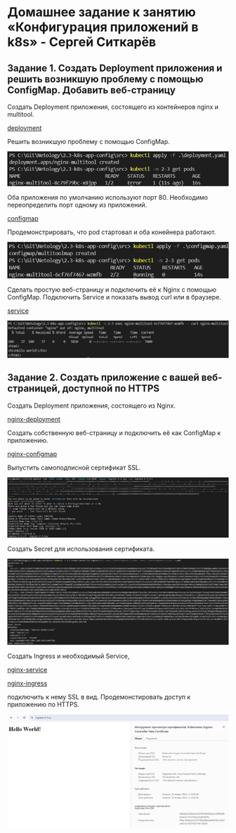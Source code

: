 # Домашнее задание к занятию «Конфигурация приложений в k8s» - Сергей Ситкарёв

## Задание 1. Создать Deployment приложения и решить возникшую проблему с помощью ConfigMap. Добавить веб-страницу

Создать Deployment приложения, состоящего из контейнеров nginx и multitool.

[deployment](https://github.com/SSitkarev/2.3-k8s-app-config/blob/main/src/deployment.yaml)

Решить возникшую проблему с помощью ConfigMap.

![Задание1](https://github.com/SSitkarev/2.3-k8s-app-config/blob/main/img/1.jpg)

Оба приложения по умолчанию используют порт 80. Необходимо переопределить порт одному из приложений.

[configmap](https://github.com/SSitkarev/2.3-k8s-app-config/blob/main/src/configmap.yaml)

Продемонстрировать, что pod стартовал и оба конейнера работают.

![Задание1](https://github.com/SSitkarev/2.3-k8s-app-config/blob/main/img/2.jpg)

Сделать простую веб-страницу и подключить её к Nginx с помощью ConfigMap. Подключить Service и показать вывод curl или в браузере.

[service](https://github.com/SSitkarev/2.3-k8s-app-config/blob/main/src/service.yaml)

![Задание1](https://github.com/SSitkarev/2.3-k8s-app-config/blob/main/img/3.jpg)

## Задание 2. Создать приложение с вашей веб-страницей, доступной по HTTPS

Создать Deployment приложения, состоящего из Nginx.

[nginx-deployment](https://github.com/SSitkarev/2.3-k8s-app-config/blob/main/src/nginx-deployment.yaml)

Создать собственную веб-страницу и подключить её как ConfigMap к приложению.

[nginx-configmap](https://github.com/SSitkarev/2.3-k8s-app-config/blob/main/src/nginx-configmap.yaml)

Выпустить самоподписной сертификат SSL. 

![Задание2](https://github.com/SSitkarev/2.3-k8s-app-config/blob/main/img/4.jpg)

Создать Secret для использования сертификата.

![Задание2](https://github.com/SSitkarev/2.3-k8s-app-config/blob/main/img/5.jpg)

Создать Ingress и необходимый Service, 

[nginx-service](https://github.com/SSitkarev/2.3-k8s-app-config/blob/main/src/nginx-service.yaml)

[nginx-ingress](https://github.com/SSitkarev/2.3-k8s-app-config/blob/main/src/nginx-ingress.yaml)

подключить к нему SSL в вид. Продемонстировать доступ к приложению по HTTPS.

![Задание2](https://github.com/SSitkarev/2.3-k8s-app-config/blob/main/img/6.jpg)